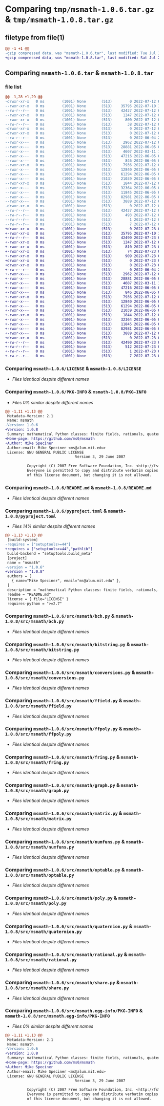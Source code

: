 # Comparing `tmp/msmath-1.0.6.tar.gz` & `tmp/msmath-1.0.8.tar.gz`

## filetype from file(1)

```diff
@@ -1 +1 @@
-gzip compressed data, was "msmath-1.0.6.tar", last modified: Tue Jul 12 00:51:59 2022, max compression
+gzip compressed data, was "msmath-1.0.8.tar", last modified: Sat Jul 23 01:58:00 2022, max compression
```

## Comparing `msmath-1.0.6.tar` & `msmath-1.0.8.tar`

### file list

```diff
@@ -1,28 +1,29 @@
-drwxr-xr-x   0 ms        (1001) None       (513)        0 2022-07-12 00:51:59.687510 msmath-1.0.6/
--rwxr-xr-x   0 ms        (1001) None       (513)    35795 2022-07-10 15:40:40.000000 msmath-1.0.6/LICENSE
--rw-r--r--   0 ms        (1001) None       (513)    42427 2022-07-12 00:51:59.679302 msmath-1.0.6/PKG-INFO
--rwxr-xr-x   0 ms        (1001) None       (513)     1247 2022-07-12 00:48:27.000000 msmath-1.0.6/README.md
--rwxr-xr-x   0 ms        (1001) None       (513)      800 2022-07-12 00:21:58.000000 msmath-1.0.6/pyproject.toml
--rw-r--r--   0 ms        (1001) None       (513)       38 2022-07-12 00:51:59.689687 msmath-1.0.6/setup.cfg
-drwxr-xr-x   0 ms        (1001) None       (513)        0 2022-07-12 00:51:58.812551 msmath-1.0.6/src/
-drwxr-xr-x   0 ms        (1001) None       (513)        0 2022-07-12 00:51:59.523513 msmath-1.0.6/src/msmath/
--rw-r--r--   0 ms        (1001) None       (513)        0 2022-06-04 23:32:08.000000 msmath-1.0.6/src/msmath/__init__.py
--rwxr-x---   0 ms        (1001) None       (513)     2962 2022-07-12 00:29:14.000000 msmath-1.0.6/src/msmath/bch.py
--rwxr-x---   0 ms        (1001) None       (513)    28881 2022-06-05 00:40:12.000000 msmath-1.0.6/src/msmath/bitstring.py
--rwxr-x---   0 ms        (1001) None       (513)     4607 2022-03-11 16:23:04.000000 msmath-1.0.6/src/msmath/conversions.py
--rwxr-x---   0 ms        (1001) None       (513)    47216 2022-06-05 00:37:42.000000 msmath-1.0.6/src/msmath/ffield.py
--rwxr-x---   0 ms        (1001) None       (513)      846 2022-06-05 00:42:46.000000 msmath-1.0.6/src/msmath/ffpoly.py
--rwxr-xr-x   0 ms        (1001) None       (513)     7936 2022-07-12 00:45:03.000000 msmath-1.0.6/src/msmath/fring.py
--rwxr-x---   0 ms        (1001) None       (513)    12840 2022-06-05 00:39:50.000000 msmath-1.0.6/src/msmath/graph.py
--rwxr-x---   0 ms        (1001) None       (513)    61294 2022-06-05 00:34:26.000000 msmath-1.0.6/src/msmath/matrix.py
--rwxr-x---   0 ms        (1001) None       (513)    21039 2022-06-05 00:32:56.000000 msmath-1.0.6/src/msmath/numfuns.py
--rwxr-xr-x   0 ms        (1001) None       (513)     1844 2022-07-12 00:36:56.000000 msmath-1.0.6/src/msmath/optable.py
--rwxr-x---   0 ms        (1001) None       (513)    32364 2022-06-05 00:36:33.000000 msmath-1.0.6/src/msmath/poly.py
--rwxr-x---   0 ms        (1001) None       (513)    11845 2022-06-05 00:35:47.000000 msmath-1.0.6/src/msmath/quaternion.py
--rwxr-x---   0 ms        (1001) None       (513)    82981 2022-06-05 00:35:20.000000 msmath-1.0.6/src/msmath/rational.py
--rwxr-x---   0 ms        (1001) None       (513)     3889 2022-07-12 00:28:27.000000 msmath-1.0.6/src/msmath/share.py
-drwxr-xr-x   0 ms        (1001) None       (513)        0 2022-07-12 00:51:59.658470 msmath-1.0.6/src/msmath.egg-info/
--rw-r--r--   0 ms        (1001) None       (513)    42427 2022-07-12 00:51:58.000000 msmath-1.0.6/src/msmath.egg-info/PKG-INFO
--rw-r--r--   0 ms        (1001) None       (513)      493 2022-07-12 00:51:58.000000 msmath-1.0.6/src/msmath.egg-info/SOURCES.txt
--rw-r--r--   0 ms        (1001) None       (513)        1 2022-07-12 00:51:58.000000 msmath-1.0.6/src/msmath.egg-info/dependency_links.txt
--rw-r--r--   0 ms        (1001) None       (513)        7 2022-07-12 00:51:58.000000 msmath-1.0.6/src/msmath.egg-info/top_level.txt
+drwxr-xr-x   0 ms        (1001) None       (513)        0 2022-07-23 01:58:00.637126 msmath-1.0.8/
+-rwxr-xr-x   0 ms        (1001) None       (513)    35795 2022-07-10 15:40:40.000000 msmath-1.0.8/LICENSE
+-rw-r--r--   0 ms        (1001) None       (513)    42490 2022-07-23 01:58:00.792003 msmath-1.0.8/PKG-INFO
+-rwxr-xr-x   0 ms        (1001) None       (513)     1247 2022-07-12 00:48:27.000000 msmath-1.0.8/README.md
+-rwxr-xr-x   0 ms        (1001) None       (513)      810 2022-07-23 01:53:13.000000 msmath-1.0.8/pyproject.toml
+-rwxr-xr-x   0 ms        (1001) None       (513)       74 2022-07-23 01:58:00.802286 msmath-1.0.8/setup.cfg
+-rwxr-xr-x   0 ms        (1001) None       (513)      909 2022-07-23 01:52:49.000000 msmath-1.0.8/setup.py
+drwxr-xr-x   0 ms        (1001) None       (513)        0 2022-07-23 01:57:58.821385 msmath-1.0.8/src/
+drwxr-xr-x   0 ms        (1001) None       (513)        0 2022-07-23 01:58:00.369113 msmath-1.0.8/src/msmath/
+-rw-r--r--   0 ms        (1001) None       (513)        0 2022-06-04 23:32:08.000000 msmath-1.0.8/src/msmath/__init__.py
+-rwxr-x---   0 ms        (1001) None       (513)     2962 2022-07-12 00:29:14.000000 msmath-1.0.8/src/msmath/bch.py
+-rwxr-x---   0 ms        (1001) None       (513)    28881 2022-06-05 00:40:12.000000 msmath-1.0.8/src/msmath/bitstring.py
+-rwxr-x---   0 ms        (1001) None       (513)     4607 2022-03-11 16:23:04.000000 msmath-1.0.8/src/msmath/conversions.py
+-rwxr-x---   0 ms        (1001) None       (513)    47216 2022-06-05 00:37:42.000000 msmath-1.0.8/src/msmath/ffield.py
+-rwxr-x---   0 ms        (1001) None       (513)      846 2022-06-05 00:42:46.000000 msmath-1.0.8/src/msmath/ffpoly.py
+-rwxr-xr-x   0 ms        (1001) None       (513)     7936 2022-07-12 00:45:03.000000 msmath-1.0.8/src/msmath/fring.py
+-rwxr-x---   0 ms        (1001) None       (513)    12840 2022-06-05 00:39:50.000000 msmath-1.0.8/src/msmath/graph.py
+-rwxr-x---   0 ms        (1001) None       (513)    61294 2022-06-05 00:34:26.000000 msmath-1.0.8/src/msmath/matrix.py
+-rwxr-x---   0 ms        (1001) None       (513)    21039 2022-06-05 00:32:56.000000 msmath-1.0.8/src/msmath/numfuns.py
+-rwxr-xr-x   0 ms        (1001) None       (513)     1844 2022-07-12 00:36:56.000000 msmath-1.0.8/src/msmath/optable.py
+-rwxr-x---   0 ms        (1001) None       (513)    32364 2022-06-05 00:36:33.000000 msmath-1.0.8/src/msmath/poly.py
+-rwxr-x---   0 ms        (1001) None       (513)    11845 2022-06-05 00:35:47.000000 msmath-1.0.8/src/msmath/quaternion.py
+-rwxr-x---   0 ms        (1001) None       (513)    82981 2022-06-05 00:35:20.000000 msmath-1.0.8/src/msmath/rational.py
+-rwxr-x---   0 ms        (1001) None       (513)     3889 2022-07-12 00:28:27.000000 msmath-1.0.8/src/msmath/share.py
+drwxr-xr-x   0 ms        (1001) None       (513)        0 2022-07-23 01:58:00.626774 msmath-1.0.8/src/msmath.egg-info/
+-rw-r--r--   0 ms        (1001) None       (513)    42490 2022-07-23 01:57:58.000000 msmath-1.0.8/src/msmath.egg-info/PKG-INFO
+-rw-r--r--   0 ms        (1001) None       (513)      512 2022-07-23 01:57:58.000000 msmath-1.0.8/src/msmath.egg-info/SOURCES.txt
+-rw-r--r--   0 ms        (1001) None       (513)        1 2022-07-23 01:57:58.000000 msmath-1.0.8/src/msmath.egg-info/dependency_links.txt
+-rw-r--r--   0 ms        (1001) None       (513)        7 2022-07-23 01:57:58.000000 msmath-1.0.8/src/msmath.egg-info/top_level.txt
```

### Comparing `msmath-1.0.6/LICENSE` & `msmath-1.0.8/LICENSE`

 * *Files identical despite different names*

### Comparing `msmath-1.0.6/PKG-INFO` & `msmath-1.0.8/PKG-INFO`

 * *Files 0% similar despite different names*

```diff
@@ -1,11 +1,13 @@
 Metadata-Version: 2.1
 Name: msmath
-Version: 1.0.6
+Version: 1.0.8
 Summary: mathematical Python classes: finite fields, rationals, quaternions, matrices, polynomials, graphs, bitstrings
+Home-page: https://github.com/ms0/msmath
+Author: Mike Speciner
 Author-email: Mike Speciner <ms@alum.mit.edu>
 License: GNU GENERAL PUBLIC LICENSE
                                Version 3, 29 June 2007
         
          Copyright (C) 2007 Free Software Foundation, Inc. <http://fsf.org/>
          Everyone is permitted to copy and distribute verbatim copies
          of this license document, but changing it is not allowed.
```

### Comparing `msmath-1.0.6/README.md` & `msmath-1.0.8/README.md`

 * *Files identical despite different names*

### Comparing `msmath-1.0.6/pyproject.toml` & `msmath-1.0.8/pyproject.toml`

 * *Files 14% similar despite different names*

```diff
@@ -1,13 +1,13 @@
 [build-system]
-requires = ["setuptools>=44"]
+requires = ["setuptools>=44","pathlib"]
 build-backend = "setuptools.build_meta"
 [project]
 name = "msmath"
-version = "1.0.6"
+version = "1.0.8"
 authors = [
   { name="Mike Speciner", email="ms@alum.mit.edu" },
 ]
 description = "mathematical Python classes: finite fields, rationals, quaternions, matrices, polynomials, graphs, bitstrings"
 readme = "README.md"
 license = { file="LICENSE" }
 requires-python = ">=2.7"
```

### Comparing `msmath-1.0.6/src/msmath/bch.py` & `msmath-1.0.8/src/msmath/bch.py`

 * *Files identical despite different names*

### Comparing `msmath-1.0.6/src/msmath/bitstring.py` & `msmath-1.0.8/src/msmath/bitstring.py`

 * *Files identical despite different names*

### Comparing `msmath-1.0.6/src/msmath/conversions.py` & `msmath-1.0.8/src/msmath/conversions.py`

 * *Files identical despite different names*

### Comparing `msmath-1.0.6/src/msmath/ffield.py` & `msmath-1.0.8/src/msmath/ffield.py`

 * *Files identical despite different names*

### Comparing `msmath-1.0.6/src/msmath/ffpoly.py` & `msmath-1.0.8/src/msmath/ffpoly.py`

 * *Files identical despite different names*

### Comparing `msmath-1.0.6/src/msmath/fring.py` & `msmath-1.0.8/src/msmath/fring.py`

 * *Files identical despite different names*

### Comparing `msmath-1.0.6/src/msmath/graph.py` & `msmath-1.0.8/src/msmath/graph.py`

 * *Files identical despite different names*

### Comparing `msmath-1.0.6/src/msmath/matrix.py` & `msmath-1.0.8/src/msmath/matrix.py`

 * *Files identical despite different names*

### Comparing `msmath-1.0.6/src/msmath/numfuns.py` & `msmath-1.0.8/src/msmath/numfuns.py`

 * *Files identical despite different names*

### Comparing `msmath-1.0.6/src/msmath/optable.py` & `msmath-1.0.8/src/msmath/optable.py`

 * *Files identical despite different names*

### Comparing `msmath-1.0.6/src/msmath/poly.py` & `msmath-1.0.8/src/msmath/poly.py`

 * *Files identical despite different names*

### Comparing `msmath-1.0.6/src/msmath/quaternion.py` & `msmath-1.0.8/src/msmath/quaternion.py`

 * *Files identical despite different names*

### Comparing `msmath-1.0.6/src/msmath/rational.py` & `msmath-1.0.8/src/msmath/rational.py`

 * *Files identical despite different names*

### Comparing `msmath-1.0.6/src/msmath/share.py` & `msmath-1.0.8/src/msmath/share.py`

 * *Files identical despite different names*

### Comparing `msmath-1.0.6/src/msmath.egg-info/PKG-INFO` & `msmath-1.0.8/src/msmath.egg-info/PKG-INFO`

 * *Files 0% similar despite different names*

```diff
@@ -1,11 +1,13 @@
 Metadata-Version: 2.1
 Name: msmath
-Version: 1.0.6
+Version: 1.0.8
 Summary: mathematical Python classes: finite fields, rationals, quaternions, matrices, polynomials, graphs, bitstrings
+Home-page: https://github.com/ms0/msmath
+Author: Mike Speciner
 Author-email: Mike Speciner <ms@alum.mit.edu>
 License: GNU GENERAL PUBLIC LICENSE
                                Version 3, 29 June 2007
         
          Copyright (C) 2007 Free Software Foundation, Inc. <http://fsf.org/>
          Everyone is permitted to copy and distribute verbatim copies
          of this license document, but changing it is not allowed.
```

